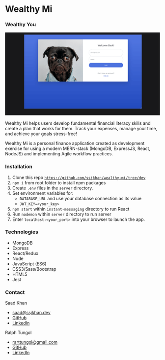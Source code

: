 # Wealthy Mi

### Wealthy You

<!-- [Launch Website](<insert website URL>) -->

![](https://raw.githubusercontent.com/ssjkhan/wealthy-mi/main/images/Jan18-Capture1.gif)

Wealthy Mi helps users develop fundamental financial literacy skills and create a plan that works for them. Track your expenses, manage your time, and achieve your goals stress-free!

Wealthy Mi is a personal finance application created as development exercise for using a modern MERN-stack (MongoDB, ExpressJS, React, NodeJS) and implementing Agile workflow practices. 

<!-- ### Pages -->

<!-- #### Dashboard
<screenshots of Dashboard>

#### My Expenses
<screenshots of My Expenses Page>

#### My Goals 
<screenshots of My Goals Page> -->

### Installation 
1. Clone this repo <code>https://github.com/ssjkhan/wealthy-mi/tree/dev</code>
2. <code>npm i</code> from root folder to install npm packages
3. Create <code>.env</code> files in the <code>server</code> directory.
4. Set environment variables for: 
    - <code>DATABASE_URL</code> and use your database connection as its value
    - <code>JWT_KEY=<your_key></code> 
5. <code>npm start</code> within <code>instant-messaging</code> directory to run React
6. Run <code>nodemon</code> within <code>server</code> directory to run server
10. Enter <code>localhost:<your_port></code> into your browser to launch the app. 


### Technologies
- MongoDB
- Express
- React/Redux
- Node
- JavaScript (ES6)
- CSS3/Sass/Bootstrap
- HTML5
- Jest

<!-- ### In Progress -->
<!-- [Keep up-to-date with our project!](<insert publicly-accessible mattermost URL >) -->

### Contact
Saad Khan 
- [saad@ssjkhan.dev](saad@ssjkhan.dev)
- [GitHub](https://github.com/ssjkhan)
- [LinkedIn](https://www.linkedin.com/in/saad-khan-softwaredev/)

Ralph Tungol 
- [rarttungol@gmail.com](rarttungol@gmail.com)
- [GitHub](https://github.com/tungolra)
- [LinkedIn](https://www.linkedin.com/in/ralph-tungol/)
